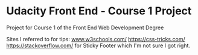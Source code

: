# Udacity Front End - Course 1 Project
Project for Course 1 of the Front End Web Development Degree

Sites I referred to for tips:
www.w3schools.com/
https://css-tricks.com/
https://stackoverflow.com/ for Sticky Footer which I'm not sure I got right.
